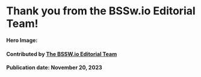 # Thank you from the BSSw.io Editorial Team!

**Hero Image:**


#### Contributed by [The BSSW.io Editorial Team](https://bssw.io/pages/team)

#### Publication date: November 20, 2023

<!---
Publish: yes
RSS update: 2022-11-22
Categories: collaboration
Topics: strategies for more effective teams
Tags: bssw-blog-article
Level: 2
Prerequisites: default
Aggregate: none
--->
